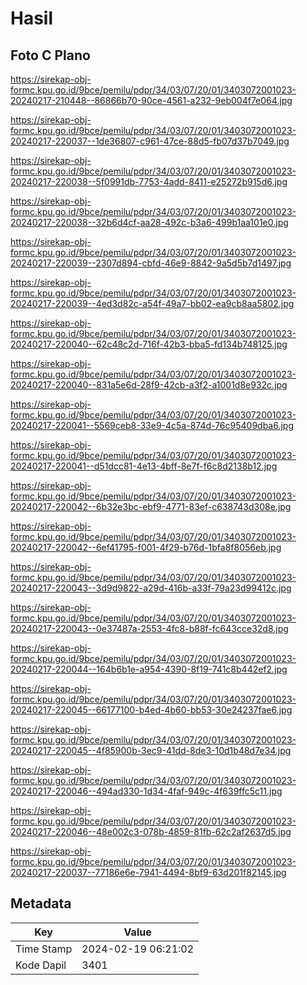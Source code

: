 # Hasil

## Foto C Plano

https://sirekap-obj-formc.kpu.go.id/9bce/pemilu/pdpr/34/03/07/20/01/3403072001023-20240217-210448--86866b70-90ce-4561-a232-9eb004f7e064.jpg

https://sirekap-obj-formc.kpu.go.id/9bce/pemilu/pdpr/34/03/07/20/01/3403072001023-20240217-220037--1de36807-c961-47ce-88d5-fb07d37b7049.jpg

https://sirekap-obj-formc.kpu.go.id/9bce/pemilu/pdpr/34/03/07/20/01/3403072001023-20240217-220038--5f0991db-7753-4add-8411-e25272b915d6.jpg

https://sirekap-obj-formc.kpu.go.id/9bce/pemilu/pdpr/34/03/07/20/01/3403072001023-20240217-220038--32b6d4cf-aa28-492c-b3a6-499b1aa101e0.jpg

https://sirekap-obj-formc.kpu.go.id/9bce/pemilu/pdpr/34/03/07/20/01/3403072001023-20240217-220039--2307d894-cbfd-46e9-8842-9a5d5b7d1497.jpg

https://sirekap-obj-formc.kpu.go.id/9bce/pemilu/pdpr/34/03/07/20/01/3403072001023-20240217-220039--4ed3d82c-a54f-49a7-bb02-ea9cb8aa5802.jpg

https://sirekap-obj-formc.kpu.go.id/9bce/pemilu/pdpr/34/03/07/20/01/3403072001023-20240217-220040--62c48c2d-716f-42b3-bba5-fd134b748125.jpg

https://sirekap-obj-formc.kpu.go.id/9bce/pemilu/pdpr/34/03/07/20/01/3403072001023-20240217-220040--831a5e6d-28f9-42cb-a3f2-a1001d8e932c.jpg

https://sirekap-obj-formc.kpu.go.id/9bce/pemilu/pdpr/34/03/07/20/01/3403072001023-20240217-220041--5569ceb8-33e9-4c5a-874d-76c95409dba6.jpg

https://sirekap-obj-formc.kpu.go.id/9bce/pemilu/pdpr/34/03/07/20/01/3403072001023-20240217-220041--d51dcc81-4e13-4bff-8e7f-f6c8d2138b12.jpg

https://sirekap-obj-formc.kpu.go.id/9bce/pemilu/pdpr/34/03/07/20/01/3403072001023-20240217-220042--6b32e3bc-ebf9-4771-83ef-c638743d308e.jpg

https://sirekap-obj-formc.kpu.go.id/9bce/pemilu/pdpr/34/03/07/20/01/3403072001023-20240217-220042--6ef41795-f001-4f29-b76d-1bfa8f8056eb.jpg

https://sirekap-obj-formc.kpu.go.id/9bce/pemilu/pdpr/34/03/07/20/01/3403072001023-20240217-220043--3d9d9822-a29d-416b-a33f-79a23d99412c.jpg

https://sirekap-obj-formc.kpu.go.id/9bce/pemilu/pdpr/34/03/07/20/01/3403072001023-20240217-220043--0e37487a-2553-4fc8-b88f-fc643cce32d8.jpg

https://sirekap-obj-formc.kpu.go.id/9bce/pemilu/pdpr/34/03/07/20/01/3403072001023-20240217-220044--164b6b1e-a954-4390-8f19-741c8b442ef2.jpg

https://sirekap-obj-formc.kpu.go.id/9bce/pemilu/pdpr/34/03/07/20/01/3403072001023-20240217-220045--66177100-b4ed-4b60-bb53-30e24237fae6.jpg

https://sirekap-obj-formc.kpu.go.id/9bce/pemilu/pdpr/34/03/07/20/01/3403072001023-20240217-220045--4f85900b-3ec9-41dd-8de3-10d1b48d7e34.jpg

https://sirekap-obj-formc.kpu.go.id/9bce/pemilu/pdpr/34/03/07/20/01/3403072001023-20240217-220046--494ad330-1d34-4faf-949c-4f639ffc5c11.jpg

https://sirekap-obj-formc.kpu.go.id/9bce/pemilu/pdpr/34/03/07/20/01/3403072001023-20240217-220046--48e002c3-078b-4859-81fb-62c2af2637d5.jpg

https://sirekap-obj-formc.kpu.go.id/9bce/pemilu/pdpr/34/03/07/20/01/3403072001023-20240217-220037--77186e6e-7941-4494-8bf9-63d201f82145.jpg


## Metadata

| Key        | Value               |
| ---------- | ------------------- |
| Time Stamp | 2024-02-19 06:21:02 |
| Kode Dapil | 3401                |




